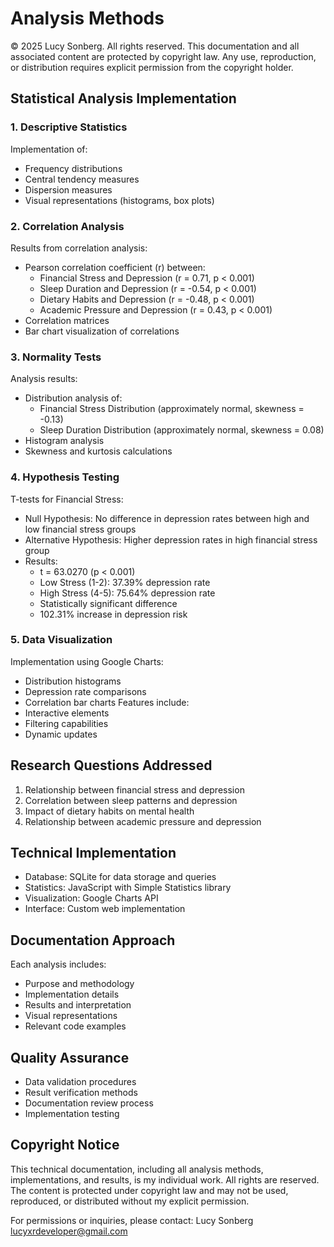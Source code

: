 # Analysis Methods

© 2025 Lucy Sonberg. All rights reserved.
This documentation and all associated content are protected by copyright law. Any use, reproduction, or distribution requires explicit permission from the copyright holder.

## Statistical Analysis Implementation

### 1. Descriptive Statistics
Implementation of:
- Frequency distributions
- Central tendency measures
- Dispersion measures
- Visual representations (histograms, box plots)

### 2. Correlation Analysis
Results from correlation analysis:
- Pearson correlation coefficient (r) between:
  - Financial Stress and Depression (r = 0.71, p < 0.001)
  - Sleep Duration and Depression (r = -0.54, p < 0.001)
  - Dietary Habits and Depression (r = -0.48, p < 0.001)
  - Academic Pressure and Depression (r = 0.43, p < 0.001)
- Correlation matrices
- Bar chart visualization of correlations

### 3. Normality Tests
Analysis results:
- Distribution analysis of:
  - Financial Stress Distribution (approximately normal, skewness = -0.13)
  - Sleep Duration Distribution (approximately normal, skewness = 0.08)
- Histogram analysis
- Skewness and kurtosis calculations

### 4. Hypothesis Testing
T-tests for Financial Stress:
- Null Hypothesis: No difference in depression rates between high and low financial stress groups
- Alternative Hypothesis: Higher depression rates in high financial stress group
- Results: 
  - t = 63.0270 (p < 0.001)
  - Low Stress (1-2): 37.39% depression rate
  - High Stress (4-5): 75.64% depression rate
  - Statistically significant difference
  - 102.31% increase in depression risk

### 5. Data Visualization
Implementation using Google Charts:
- Distribution histograms
- Depression rate comparisons
- Correlation bar charts
Features include:
- Interactive elements
- Filtering capabilities
- Dynamic updates

## Research Questions Addressed
1. Relationship between financial stress and depression
2. Correlation between sleep patterns and depression
3. Impact of dietary habits on mental health
4. Relationship between academic pressure and depression

## Technical Implementation
- Database: SQLite for data storage and queries
- Statistics: JavaScript with Simple Statistics library
- Visualization: Google Charts API
- Interface: Custom web implementation

## Documentation Approach
Each analysis includes:
- Purpose and methodology
- Implementation details
- Results and interpretation
- Visual representations
- Relevant code examples

## Quality Assurance
- Data validation procedures
- Result verification methods
- Documentation review process
- Implementation testing

## Copyright Notice
This technical documentation, including all analysis methods, implementations, and results, is my individual work. All rights are reserved. 
The content is protected under copyright law and may not be used, reproduced, or distributed without my explicit permission.

For permissions or inquiries, please contact:
Lucy Sonberg
lucyxrdeveloper@gmail.com 